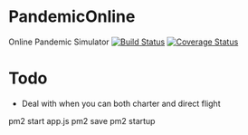 # PandemicOnline
Online Pandemic Simulator
[![Build Status](https://travis-ci.org/liboz/PandemicOnline.svg?branch=master)](https://travis-ci.org/liboz/PandemicOnline)
[![Coverage Status](https://coveralls.io/repos/github/liboz/PandemicOnline/badge.svg?branch=master)](https://coveralls.io/github/liboz/PandemicOnline?branch=master)

# Todo
- Deal with when you can both charter and direct flight

pm2 start app.js
pm2 save
pm2 startup